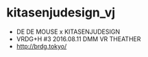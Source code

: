# kitasenjudesign_vj

* DE DE MOUSE x KITASENJUDESIGN
* VRDG+H #3 2016.08.11 DMM VR THEATHER
* http://brdg.tokyo/